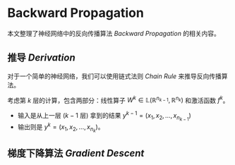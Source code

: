 # Backward Propagation

本文整理了神经网络中的反向传播算法 _Backward Propagation_ 的相关内容。

## 推导 _Derivation_

对于一个简单的神经网络，我们可以使用链式法则 _Chain Rule_ 来推导反向传播算法。

考虑第 $k$ 层的计算，包含两部分：线性算子 $W^k \in \mathbb{L}\left(\mathbb{R}^{n_{k-1}}, \mathbb{R}^{n_k}\right)$ 和激活函数 $f^k$。

-   输入是从上一层 ($k-1$ 层) 拿到的结果 $y^{k-1} = (x_1, x_2, \ldots, x_{n_{k-1}})$
-   输出则是 $y^k = (x_1, x_2, \ldots, x_{n_k})$。

## 梯度下降算法 _Gradient Descent_
